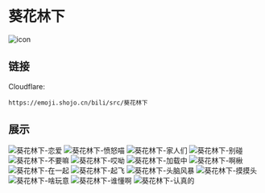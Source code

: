 # 葵花林下
![icon](https://emoji.shojo.cn/bili/src/葵花林下/icon.png)
## 链接
Cloudflare:
```
https://emoji.shojo.cn/bili/src/葵花林下
```
## 展示
![葵花林下-恋爱](https://emoji.shojo.cn/bili/src/葵花林下/葵花林下-恋爱.png)
![葵花林下-愤怒喵](https://emoji.shojo.cn/bili/src/葵花林下/葵花林下-愤怒喵.png)
![葵花林下-家人们](https://emoji.shojo.cn/bili/src/葵花林下/葵花林下-家人们.png)
![葵花林下-别碰](https://emoji.shojo.cn/bili/src/葵花林下/葵花林下-别碰.png)
![葵花林下-不要嘛](https://emoji.shojo.cn/bili/src/葵花林下/葵花林下-不要嘛.png)
![葵花林下-哎呦](https://emoji.shojo.cn/bili/src/葵花林下/葵花林下-哎呦.png)
![葵花林下-加载中](https://emoji.shojo.cn/bili/src/葵花林下/葵花林下-加载中.png)
![葵花林下-啊楸](https://emoji.shojo.cn/bili/src/葵花林下/葵花林下-啊楸.png)
![葵花林下-在一起](https://emoji.shojo.cn/bili/src/葵花林下/葵花林下-在一起.png)
![葵花林下-起飞](https://emoji.shojo.cn/bili/src/葵花林下/葵花林下-起飞.png)
![葵花林下-头脑风暴](https://emoji.shojo.cn/bili/src/葵花林下/葵花林下-头脑风暴.png)
![葵花林下-摸摸头](https://emoji.shojo.cn/bili/src/葵花林下/葵花林下-摸摸头.png)
![葵花林下-啥玩意](https://emoji.shojo.cn/bili/src/葵花林下/葵花林下-啥玩意.png)
![葵花林下-谁懂啊](https://emoji.shojo.cn/bili/src/葵花林下/葵花林下-谁懂啊.png)
![葵花林下-认真的](https://emoji.shojo.cn/bili/src/葵花林下/葵花林下-认真的.png)
